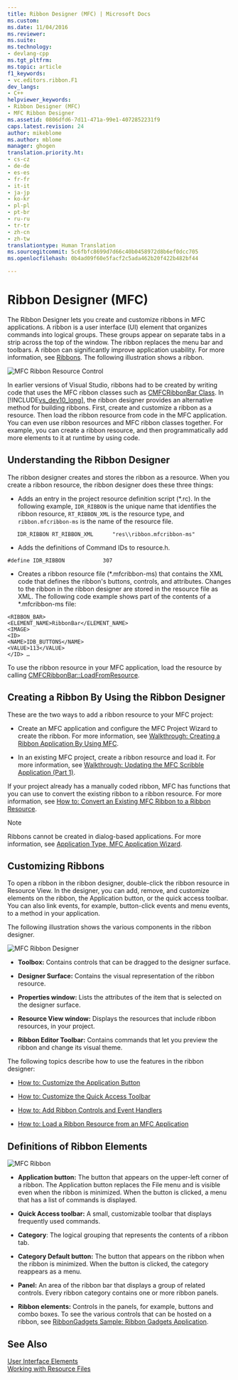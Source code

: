 ```yaml
---
title: Ribbon Designer (MFC) | Microsoft Docs
ms.custom: 
ms.date: 11/04/2016
ms.reviewer: 
ms.suite: 
ms.technology:
- devlang-cpp
ms.tgt_pltfrm: 
ms.topic: article
f1_keywords:
- vc.editors.ribbon.F1
dev_langs:
- C++
helpviewer_keywords:
- Ribbon Designer (MFC)
- MFC Ribbon Designer
ms.assetid: 0806dfd6-7d11-471a-99e1-4072852231f9
caps.latest.revision: 24
author: mikeblome
ms.author: mblome
manager: ghogen
translation.priority.ht:
- cs-cz
- de-de
- es-es
- fr-fr
- it-it
- ja-jp
- ko-kr
- pl-pl
- pt-br
- ru-ru
- tr-tr
- zh-cn
- zh-tw
translationtype: Human Translation
ms.sourcegitcommit: 5c6fbfc8699d7d66c40b0458972d8b6ef0dcc705
ms.openlocfilehash: 0b4ad09f60e5facf2c5ada462b20f422b482bf44

---
```

# Ribbon Designer (MFC)
The Ribbon Designer lets you create and customize ribbons in MFC applications. A ribbon is a user interface (UI) element that organizes commands into logical groups. These groups appear on separate tabs in a strip across the top of the window. The ribbon replaces the menu bar and toolbars. A ribbon can significantly improve application usability. For more information, see [Ribbons](http://go.microsoft.com/fwlink/linkid=129233). The following illustration shows a ribbon.  
  
 ![MFC Ribbon Resource Control](../mfc/media/ribbon_no_callouts.png "ribbon_no_callouts")  
  
 In earlier versions of Visual Studio, ribbons had to be created by writing code that uses the MFC ribbon classes such as [CMFCRibbonBar Class](../mfc/reference/cmfcribbonbar-class.md). In [!INCLUDE[vs_dev10_long](../build/includes/vs_dev10_long_md.md)], the ribbon designer provides an alternative method for building ribbons. First, create and customize a ribbon as a resource. Then load the ribbon resource from code in the MFC application. You can even use ribbon resources and MFC ribbon classes together. For example, you can create a ribbon resource, and then programmatically add more elements to it at runtime by using code.  
  
## Understanding the Ribbon Designer  
 The ribbon designer creates and stores the ribbon as a resource. When you create a ribbon resource, the ribbon designer does these three things:  
  
-   Adds an entry in the project resource definition script (*.rc). In the following example, `IDR_RIBBON` is the unique name that identifies the ribbon resource, `RT_RIBBON_XML` is the resource type, and `ribbon.mfcribbon-ms` is the name of the resource file.  
  
 ```  
    IDR_RIBBON RT_RIBBON_XML      "res\\ribbon.mfcribbon-ms"  
 ```  
  
-   Adds the definitions of Command IDs to resource.h.  
  
 ```  
 #define IDR_RIBBON            307  
 ```  
  
-   Creates a ribbon resource file (*.mfcribbon-ms) that contains the XML code that defines the ribbon's buttons, controls, and attributes. Changes to the ribbon in the ribbon designer are stored in the resource file as XML. The following code example shows part of the contents of a \*.mfcribbon-ms file:  
  
 ```  
 <RIBBON_BAR>  
 <ELEMENT_NAME>RibbonBar</ELEMENT_NAME>  
 <IMAGE>  
 <ID>  
 <NAME>IDB_BUTTONS</NAME>  
 <VALUE>113</VALUE>  
 </ID> …  
 ```  
  
 To use the ribbon resource in your MFC application, load the resource by calling [CMFCRibbonBar::LoadFromResource](../mfc/reference/cmfcribbonbar-class.md#cmfcribbonbar__loadfromresource).  
  
## Creating a Ribbon By Using the Ribbon Designer  
 These are the two ways to add a ribbon resource to your MFC project:  
  
-   Create an MFC application and configure the MFC Project Wizard to create the ribbon. For more information, see [Walkthrough: Creating a Ribbon Application By Using MFC](../mfc/walkthrough-creating-a-ribbon-application-by-using-mfc.md).  
  
-   In an existing MFC project, create a ribbon resource and load it. For more information, see [Walkthrough: Updating the MFC Scribble Application (Part 1)](../mfc/walkthrough-updating-the-mfc-scribble-application-part-1.md).  
  
 If your project already has a manually coded ribbon, MFC has functions that you can use to convert the existing ribbon to a ribbon resource. For more information, see [How to: Convert an Existing MFC Ribbon to a Ribbon Resource](../mfc/how-to-convert-an-existing-mfc-ribbon-to-a-ribbon-resource.md).  
  
> [!NOTE]
>  Ribbons cannot be created in dialog-based applications. For more information, see [Application Type, MFC Application Wizard](../mfc/reference/application-type-mfc-application-wizard.md).  
  
## Customizing Ribbons  
 To open a ribbon in the ribbon designer, double-click the ribbon resource in Resource View. In the designer, you can add, remove, and customize elements on the ribbon, the Application button, or the quick access toolbar. You can also link events, for example, button-click events and menu events, to a method in your application.  
  
 The following illustration shows the various components in the ribbon designer.  
  
 ![MFC Ribbon Designer](../mfc/media/ribbon_designer.png "ribbon_designer")  
  
- **Toolbox:** Contains controls that can be dragged to the designer surface.  
  
- **Designer Surface:** Contains the visual representation of the ribbon resource.  
  
- **Properties window:** Lists the attributes of the item that is selected on the designer surface.  
  
- **Resource View window:** Displays the resources that include ribbon resources, in your project.  
  
- **Ribbon Editor Toolbar:** Contains commands that let you preview the ribbon and change its visual theme.  
  
 The following topics describe how to use the features in the ribbon designer:  
  
- [How to: Customize the Application Button](../mfc/how-to-customize-the-application-button.md)  
  
- [How to: Customize the Quick Access Toolbar](../mfc/how-to-customize-the-quick-access-toolbar.md)  
  
- [How to: Add Ribbon Controls and Event Handlers](../mfc/how-to-add-ribbon-controls-and-event-handlers.md)  
  
- [How to: Load a Ribbon Resource from an MFC Application](../mfc/how-to-load-a-ribbon-resource-from-an-mfc-application.md)  
  
## Definitions of Ribbon Elements  
 ![MFC Ribbon](../mfc/media/ribbon.png "ribbon")  
  
- **Application button:** The button that appears on the upper-left corner of a ribbon. The Application button replaces the File menu and is visible even when the ribbon is minimized. When the button is clicked, a menu that has a list of commands is displayed.  
  
- **Quick Access toolbar:** A small, customizable toolbar that displays frequently used commands.  
  
- **Category**: The logical grouping that represents the contents of a ribbon tab.  
  
- **Category Default button:** The button that appears on the ribbon when the ribbon is minimized. When the button is clicked, the category reappears as a menu.  
  
- **Panel:** An area of the ribbon bar that displays a group of related controls. Every ribbon category contains one or more ribbon panels.  
  
- **Ribbon elements:** Controls in the panels, for example, buttons and combo boxes. To see the various controls that can be hosted on a ribbon, see [RibbonGadgets Sample: Ribbon Gadgets Application](../visual-cpp-samples.md).  
  
## See Also  
 [User Interface Elements](../mfc/user-interface-elements-mfc.md)   
 [Working with Resource Files](../mfc/working-with-resource-files.md)




<!--HONumber=Jan17_HO1-->


